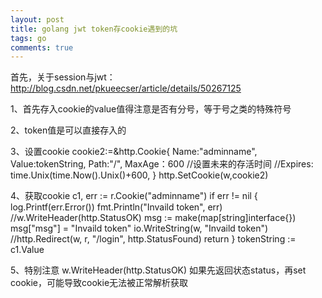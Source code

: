 ```yaml
---
layout: post
title: golang jwt token存cookie遇到的坑
tags: go
comments: true
---
```


首先，关于session与jwt：
<http://blog.csdn.net/pkueecser/article/details/50267125>


1、首先存入cookie的value值得注意是否有分号，等于号之类的特殊符号

2、token值是可以直接存入的

3、设置cookie
cookie2:=&http.Cookie{
            Name:"adminname",
            Value:tokenString,
            Path:"/",
            MaxAge：600   //设置未来的存活时间
            //Expires: time.Unix(time.Now().Unix()+600,
        }
http.SetCookie(w,cookie2)

4、获取cookie
c1, err := r.Cookie("adminname")
if err != nil {
	log.Printf(err.Error())
	fmt.Println("Invaild token", err)
	//w.WriteHeader(http.StatusOK)
	msg := make(map[string]interface{})
	msg["msg"] = "Invaild token"
	io.WriteString(w, "Invaild token")
	//http.Redirect(w, r, "/login", http.StatusFound)
return
}
tokenString := c1.Value

5、特别注意
w.WriteHeader(http.StatusOK)
如果先返回状态status，再set cookie，可能导致cookie无法被正常解析获取
